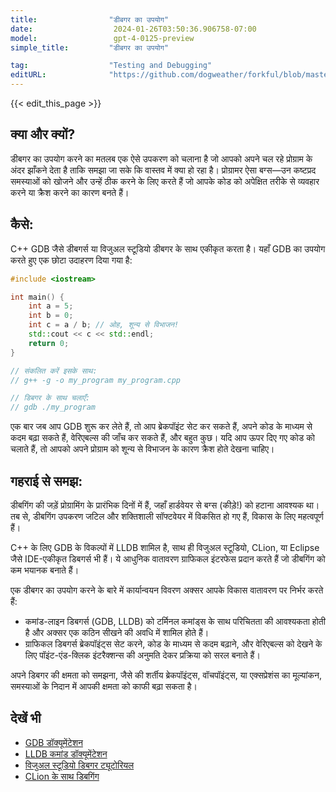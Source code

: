 ```yaml
---
title:                "डीबगर का उपयोग"
date:                  2024-01-26T03:50:36.906758-07:00
model:                 gpt-4-0125-preview
simple_title:         "डीबगर का उपयोग"

tag:                  "Testing and Debugging"
editURL:              "https://github.com/dogweather/forkful/blob/master/content/hi/cpp/using-a-debugger.md"
---
```


{{< edit_this_page >}}

## क्या और क्यों?
डीबगर का उपयोग करने का मतलब एक ऐसे उपकरण को चलाना है जो आपको अपने चल रहे प्रोग्राम के अंदर झाँकने देता है ताकि समझा जा सके कि वास्तव में क्या हो रहा है। प्रोग्रामर ऐसा बग्स—उन कष्टप्रद समस्याओं को खोजने और उन्हें ठीक करने के लिए करते हैं जो आपके कोड को अपेक्षित तरीके से व्यवहार करने या क्रैश करने का कारण बनते हैं।

## कैसे:
C++ GDB जैसे डीबगर्स या विजुअल स्टूडियो डीबगर के साथ एकीकृत करता है। यहाँ GDB का उपयोग करते हुए एक छोटा उदाहरण दिया गया है:

```C++
#include <iostream>

int main() {
    int a = 5;
    int b = 0;
    int c = a / b; // ओह, शून्य से विभाजन!
    std::cout << c << std::endl;
    return 0;
}

// संकलित करें इसके साथ:
// g++ -g -o my_program my_program.cpp

// डिबगर के साथ चलाएँ:
// gdb ./my_program
```

एक बार जब आप GDB शुरू कर लेते हैं, तो आप ब्रेकपॉइंट सेट कर सकते हैं, अपने कोड के माध्यम से कदम बढ़ा सकते हैं, वेरिएबल्स की जाँच कर सकते हैं, और बहुत कुछ। यदि आप ऊपर दिए गए कोड को चलाते हैं, तो आपको अपने प्रोग्राम को शून्य से विभाजन के कारण क्रैश होते देखना चाहिए।

## गहराई से समझ:
डीबगिंग की जड़ें प्रोग्रामिंग के प्रारंभिक दिनों में हैं, जहाँ हार्डवेयर से बग्स (कीड़े!) को हटाना आवश्यक था। तब से, डीबगिंग उपकरण जटिल और शक्तिशाली सॉफ्टवेयर में विकसित हो गए हैं, विकास के लिए महत्वपूर्ण हैं।

C++ के लिए GDB के विकल्पों में LLDB शामिल है, साथ ही विजुअल स्टूडियो, CLion, या Eclipse जैसे IDE-एकीकृत डिबगर्स भी हैं। ये आधुनिक वातावरण ग्राफिकल इंटरफेस प्रदान करते हैं जो डीबगिंग को कम भयानक बनाते हैं।

एक डीबगर का उपयोग करने के बारे में कार्यान्वयन विवरण अक्सर आपके विकास वातावरण पर निर्भर करते हैं:

- कमांड-लाइन डिबगर्स (GDB, LLDB) को टर्मिनल कमांड्स के साथ परिचितता की आवश्यकता होती है और अक्सर एक कठिन सीखने की अवधि में शामिल होते हैं।
- ग्राफिकल डिबगर्स ब्रेकपॉइंट्स सेट करने, कोड के माध्यम से कदम बढ़ाने, और वेरिएबल्स को देखने के लिए पॉइंट-एंड-क्लिक इंटरैक्शन्स की अनुमति देकर प्रक्रिया को सरल बनाते हैं।

अपने डिबगर की क्षमता को समझना, जैसे की शर्तीय ब्रेकपॉइंट्स, वॉचपॉइंट्स, या एक्सप्रेशंस का मूल्यांकन, समस्याओं के निदान में आपकी क्षमता को काफी बढ़ा सकता है।

## देखें भी
- [GDB डॉक्यूमेंटेशन](https://www.gnu.org/software/gdb/documentation/)
- [LLDB कमांड डॉक्यूमेंटेशन](https://lldb.llvm.org/use/map.html)
- [विजुअल स्टूडियो डिबगर ट्यूटोरियल](https://docs.microsoft.com/en-us/visualstudio/debugger/debugger-feature-tour)
- [CLion के साथ डिबगिंग](https://www.jetbrains.com/help/clion/debugging-code.html)
